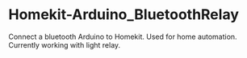 # Homekit-Arduino_BluetoothRelay
Connect a bluetooth Arduino to Homekit. Used for home automation. Currently working with light relay.
